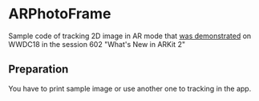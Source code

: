 # ARPhotoFrame
Sample code of tracking 2D image in AR mode that [was demonstrated](https://developer.apple.com/videos/play/wwdc2018/602/?time=2464) on WWDC18 in the session 602 "What's New in ARKit 2"

## Preparation
You have to print sample image or use another one to tracking in the app.
